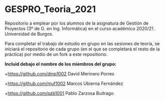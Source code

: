 # GESPRO_Teoria_2021
Repositorio a emplear por los alumnos de la asignatura de Gestión de Proyectos (3º de G. en Ing. Informática) en el curso académico 2020/21. Universidad de Burgos.

Para completar el trabajo de estudio en grupo en las sesiones de teoría, se iniciará el repositorio de cada grupo (en el que se completará el resto de la práctica) por medio de un fork a este repositiorio.

**Incluid debajo el nombre de los miembros del grupo:**

+https://github.com/dmp1002 David Merinero Porres

+https://github.com/muf1002 Marcos Ubierna Fernández

+https://github.com/pzb1001 Pablo Zarzosa Buitrago
